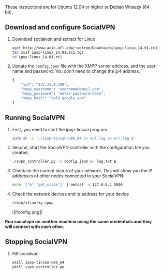 These instructions are for Ubuntu 12.04 or higher or Debian Wheezy (64-bit).

## Download and configure SocialVPN

1.  Download socialvpn and extract for Linux

    ```bash
    wget http://www.acis.ufl.edu/~xetron/Downloads/ipop-linux_14.01.rc1.tar.gz
    tar xvzf ipop-linux_14.01.rc1.tgz
    cd ipop-linux_14.01.rc1
    ```

2.  Update the `config.json` file with the XMPP server address, and the user name
    and password. You don't need to change the *ip4* address.

    ```bash
    {
        "ip4": "172.31.0.100",
        "xmpp_username": "username@gmail.com",
        "xmpp_password": "enter-password-here",
        "xmpp_host": "talk.google.com"
    }
    ```

## Running SocialVPN

1.  First, you need to start the ipop-tincan program

    ```bash
    sudo sh -c './ipop-tincan-x86_64 1> out.log 2> err.log &'
    ```

2.  Second, start the SocialVPN controller with the configuration file you created:

    ```bash
    ./svpn_controller.py -c config.json &> log.txt &
    ```

3.  Check on the current status of your network. This will show you the IP addresses of other nodes connected to your SocialVPN:

    ```bash
    echo '{"m":"get_state"}' | netcat -u 127.0.0.1 5800
    ```

4.  Check the network devices and ip address for your device

    ```bash
    /sbin/ifconfig ipop
    ```

    [[ifconfig.png]]

**Run socialvpn on another machine using the same credentials and they will connect
with each other.**

## Stopping SocialVPN

1.  Kill socialvpn 

    ```bash
    pkill ipop-tincan-x86_64
    pkill svpn_controller.py
    ```
